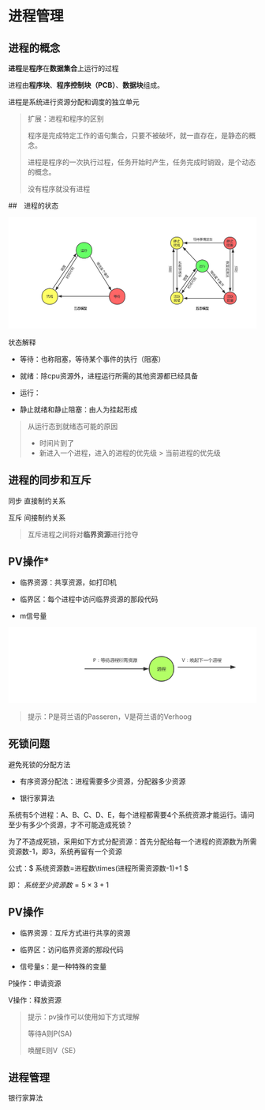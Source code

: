 # 进程管理

## 进程的概念

**进程**是**程序**在**数据集合**上运行的过程

进程由**程序块**、**程序控制块（PCB）**、**数据块**组成。

进程是系统进行资源分配和调度的独立单元

> 扩展：进程和程序的区别
>
> 程序是完成特定工作的语句集合，只要不被破坏，就一直存在，是静态的概念。
>
> 进程是程序的一次执行过程，任务开始时产生，任务完成时销毁，是个动态的概念。
>
> 没有程序就没有进程

##　进程的状态

![](./media/os_process_status.jpg)

状态解释

- 等待：也称阻塞，等待某个事件的执行（阻塞）

- 就绪：除cpu资源外，进程运行所需的其他资源都已经具备

- 运行：
- 静止就绪和静止阻塞：由人为挂起形成

>  从运行态到就绪态可能的原因
>
> - 时间片到了
> - 新进入一个进程，进入的进程的优先级 > 当前进程的优先级

## 进程的同步和互斥

同步	直接制约关系

互斥	间接制约关系

> 互斥进程之间将对**临界资源**进行抢夺

## PV操作*

- 临界资源：共享资源，如打印机

- 临界区：每个进程中访问临界资源的那段代码

- m信号量

![](./media/os_process_pv.jpg)

> 提示：P是荷兰语的Passeren，V是荷兰语的Verhoog

## 死锁问题

避免死锁的分配方法

- 有序资源分配法：进程需要多少资源，分配器多少资源

- 银行家算法

系统有5个进程：A、B、C、D、E，每个进程都需要4个系统资源才能运行。请问至少有多少个资源，才不可能造成死锁？

为了不造成死锁，采用如下方式分配资源：首先分配给每一个进程的资源数为所需资源数-1，即3，系统再留有一个资源

公式：$ 系统资源数=进程数\times(进程所需资源数-1)+1 $

即：    $系统至少资源数=5\times3+1$

## PV操作

- 临界资源：互斥方式进行共享的资源

- 临界区：访问临界资源的那段代码

- 信号量s：是一种特殊的变量



P操作：申请资源

V操作：释放资源

> 提示：pv操作可以使用如下方式理解
>
> 等待A则P(SA)
>
> 唤醒E则V（SE）



## 进程管理

银行家算法